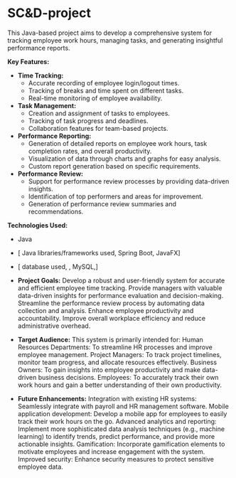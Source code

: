 # SC&D-project

This Java-based project aims to develop a comprehensive system for tracking employee work hours, managing tasks, and generating insightful performance reports. 

**Key Features:**

* **Time Tracking:**
    * Accurate recording of employee login/logout times.
    * Tracking of breaks and time spent on different tasks.
    * Real-time monitoring of employee availability.
* **Task Management:**
    * Creation and assignment of tasks to employees.
    * Tracking of task progress and deadlines.
    * Collaboration features for team-based projects.
* **Performance Reporting:**
    * Generation of detailed reports on employee work hours, task completion rates, and overall productivity.
    * Visualization of data through charts and graphs for easy analysis.
    * Custom report generation based on specific requirements.
* **Performance Review:**
    * Support for performance review processes by providing data-driven insights.
    * Identification of top performers and areas for improvement.
    * Generation of performance review summaries and recommendations.

**Technologies Used:**

* Java 
* [ Java libraries/frameworks used,  Spring Boot, JavaFX]
* [ database used, , MySQL,]


* **Project Goals:**
Develop a robust and user-friendly system for accurate and efficient employee time tracking.
Provide managers with valuable data-driven insights for performance evaluation and decision-making.
Streamline the performance review process by automating data collection and analysis.
Enhance employee productivity and accountability.
Improve overall workplace efficiency and reduce administrative overhead.

* **Target Audience:**
This system is primarily intended for:
Human Resources Departments: To streamline HR processes and improve employee management.
Project Managers: To track project timelines, monitor team progress, and allocate resources effectively.
Business Owners: To gain insights into employee productivity and make data-driven business decisions.
Employees: To accurately track their own work hours and gain a better understanding of their own productivity.


* **Future Enhancements:** 
Integration with existing HR systems: Seamlessly integrate with payroll and HR management software.
Mobile application development: Develop a mobile app for employees to easily track their work hours on the go.
Advanced analytics and reporting: Implement more sophisticated data analysis techniques (e.g., machine learning) to identify trends, predict performance, and provide more actionable insights.
Gamification: Incorporate gamification elements to motivate employees and increase engagement with the system.
Improved security: Enhance security measures to protect sensitive employee data.






